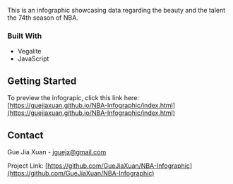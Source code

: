 This is an infographic showcasing data regarding the beauty and the talent the 74th season of NBA. 


### Built With

* []() Vegalite
* []() JavaScript




<!-- GETTING STARTED -->
## Getting Started

To preview the infograpic, click this link here: [https://guejiaxuan.github.io/NBA-Infographic/index.html](https://guejiaxuan.github.io/NBA-Infographic/index.html)










<!-- CONTACT -->
## Contact

Gue Jia Xuan - jguejx@gmail.com

Project Link: [https://github.com/GueJiaXuan/NBA-Infographic](https://github.com/GueJiaXuan/NBA-Infographic)
